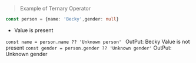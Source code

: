 > Example of Ternary Operator
```ts
const person = {name: 'Becky',gender: null}
```
* Value is present

`const name = person.name ?? 'Unknown person' ` OutPut: Becky
 Value is not present 
`const gender = person.gender ?? 'Unknown gender'` OutPut: Unknown gender 
   
